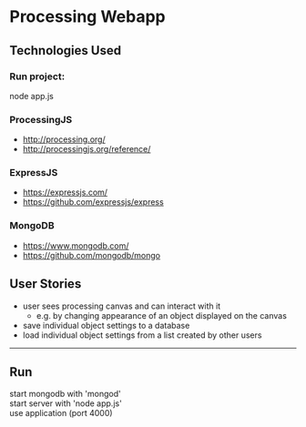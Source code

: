 <h1> Processing Webapp </h1>

<h2> Technologies Used </h2>
<h3> Run project: </h3>
node app.js

<h3> ProcessingJS </h3>
<ul>
<li><a href="http://processingjs.org/">http://processing.org/</a></li>
<li><a href="http://processingjs.org/reference/">http://processingjs.org/reference/</a></li>
</ul>
<h3>ExpressJS</h3>
<ul>
<li><a href="https://expressjs.com/">https://expressjs.com/</a></li>
<li><a href="https://github.com/expressjs/express">https://github.com/expressjs/express</a></li>
</ul>
<h3>MongoDB</h3>
<ul>
<li><a href="https://www.mongodb.com/">https://www.mongodb.com/</a></li>
<li><a href="https://github.com/mongodb/mongo">https://github.com/mongodb/mongo</a></li>
</ul>

<h2> User Stories </h2>
<ul>
<li>user sees processing canvas and can interact with it
<ul><li>e.g. by changing appearance of an object displayed on the canvas</li></ul>
</li>
<li>save individual object settings to a database</li>
<li>load individual object settings from a list created by other users</li>
</ul>

<hr>
<h2> Run </h2>
<div> start mongodb with 'mongod' </div>
<div> start server with 'node app.js' </div>
<div> use application (port 4000) </div>

